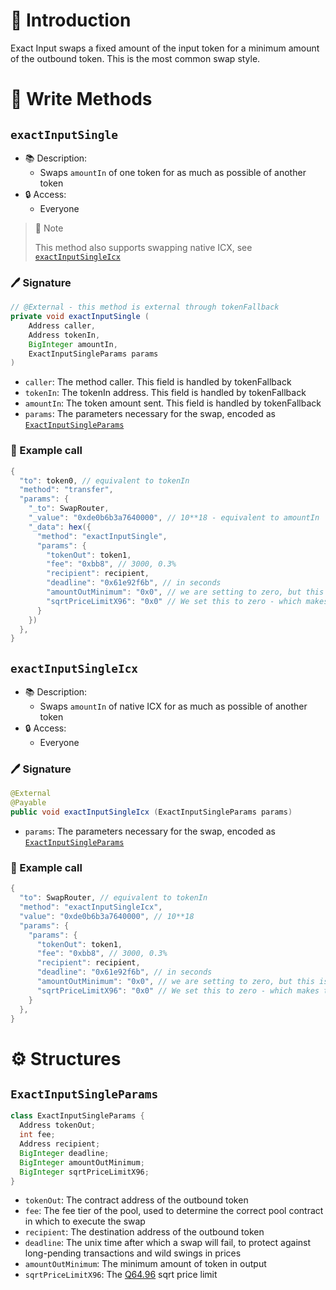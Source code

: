 # 📖 Introduction

Exact Input swaps a fixed amount of the input token for a minimum amount of the outbound token. This is the most common swap style.

# 📜 Write Methods

## `exactInputSingle`

- 📚 Description: 
  - Swaps `amountIn` of one token for as much as possible of another token
- 🔒 Access: 
  - Everyone

> 📝 Note
> 
> This method also supports swapping native ICX, see [`exactInputSingleIcx`](#exactinputsingleicx)

### 🖊️ Signature

```java
// @External - this method is external through tokenFallback
private void exactInputSingle (
    Address caller, 
    Address tokenIn, 
    BigInteger amountIn, 
    ExactInputSingleParams params
)
```

- `caller`: The method caller. This field is handled by tokenFallback
- `tokenIn`: The tokenIn address. This field is handled by tokenFallback
- `amountIn`: The token amount sent. This field is handled by tokenFallback
- `params`: The parameters necessary for the swap, encoded as [`ExactInputSingleParams`](#exactinputsingleparams)

### 🧪 Example call

```java
{
  "to": token0, // equivalent to tokenIn
  "method": "transfer",
  "params": {
    "_to": SwapRouter,
    "_value": "0xde0b6b3a7640000", // 10**18 - equivalent to amountIn
    "_data": hex({
      "method": "exactInputSingle",
      "params": {
        "tokenOut": token1,
        "fee": "0xbb8", // 3000, 0.3%
        "recipient": recipient,
        "deadline": "0x61e92f6b", // in seconds
        "amountOutMinimum": "0x0", // we are setting to zero, but this is a significant risk in production. For a real deployment, this value should be calculated using our SDK or an onchain price oracle - this helps protect against getting an unusually bad price for a trade due to a front-running sandwich or another type of price manipulation
        "sqrtPriceLimitX96": "0x0" // We set this to zero - which makes this parameter inactive. In production, this value can be used to set the limit for the price the swap will push the pool to, which can help protect against price impact or for setting up logic in a variety of price-relevant mechanisms
      }
    })
  },
}
```

## `exactInputSingleIcx`

- 📚 Description: 
  - Swaps `amountIn` of native ICX for as much as possible of another token
- 🔒 Access: 
  - Everyone

### 🖊️ Signature

```java
@External
@Payable
public void exactInputSingleIcx (ExactInputSingleParams params)
```

- `params`: The parameters necessary for the swap, encoded as [`ExactInputSingleParams`](#exactinputsingleparams)

### 🧪 Example call

```java
{
  "to": SwapRouter, // equivalent to tokenIn
  "method": "exactInputSingleIcx",
  "value": "0xde0b6b3a7640000", // 10**18
  "params": {
    "params": {
      "tokenOut": token1,
      "fee": "0xbb8", // 3000, 0.3%
      "recipient": recipient,
      "deadline": "0x61e92f6b", // in seconds
      "amountOutMinimum": "0x0", // we are setting to zero, but this is a significant risk in production. For a real deployment, this value should be calculated using our SDK or an onchain price oracle - this helps protect against getting an unusually bad price for a trade due to a front-running sandwich or another type of price manipulation
      "sqrtPriceLimitX96": "0x0" // We set this to zero - which makes this parameter inactive. In production, this value can be used to set the limit for the price the swap will push the pool to, which can help protect against price impact or for setting up logic in a variety of price-relevant mechanisms
    }
  },
}
```

# ⚙️ Structures

## `ExactInputSingleParams`

```java
class ExactInputSingleParams {
  Address tokenOut;
  int fee;
  Address recipient;
  BigInteger deadline;
  BigInteger amountOutMinimum;
  BigInteger sqrtPriceLimitX96;
}
```

- `tokenOut`: The contract address of the outbound token
- `fee`: The fee tier of the pool, used to determine the correct pool contract in which to execute the swap
- `recipient`: The destination address of the outbound token
- `deadline`: The unix time after which a swap will fail, to protect against long-pending transactions and wild swings in prices
- `amountOutMinimum`: The minimum amount of token in output
- `sqrtPriceLimitX96`: The [Q64.96](/commons/q6496.md) sqrt price limit
